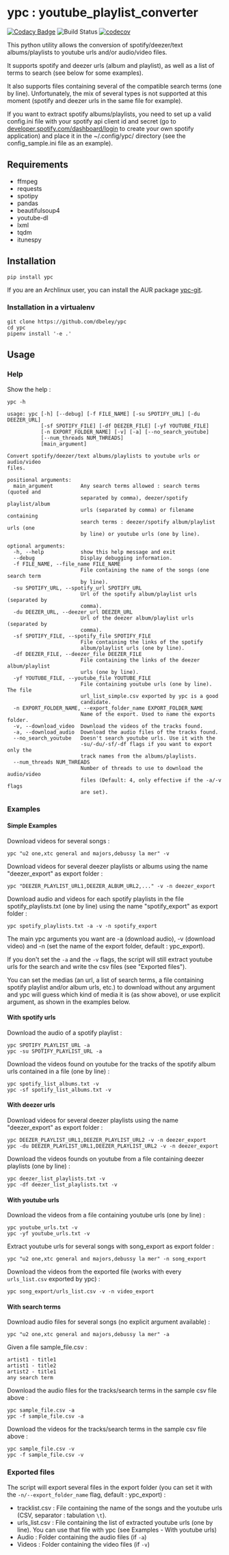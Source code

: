 # ypc : youtube_playlist_converter

[![Codacy Badge](https://api.codacy.com/project/badge/Grade/8007d6fb15334ef485aadd64e133aa97)](https://app.codacy.com/app/dbeley/ypc?utm_source=github.com&utm_medium=referral&utm_content=dbeley/ypc&utm_campaign=Badge_Grade_Dashboard)
![Build Status](https://github.com/dbeley/ypc/workflows/CI/badge.svg)
[![codecov](https://codecov.io/gh/dbeley/ypc/branch/master/graph/badge.svg)](https://codecov.io/gh/dbeley/ypc)

This python utility allows the conversion of spotify/deezer/text albums/playlists to youtube urls and/or audio/video files.

It supports spotify and deezer urls (album and playlist), as well as a list of terms to search (see below for some examples). 

It also supports files containing several of the compatible search terms (one by line). Unfortunately, the mix of several types is not supported at this moment (spotify and deezer urls in the same file for example).

If you want to extract spotify albums/playlists, you need to set up a valid config.ini file with your spotify api client id and secret (go to [developer.spotify.com/dashboard/login](https://developer.spotify.com/dashboard/login) to create your own spotify application) and place it in the ~/.config/ypc/ directory (see the config_sample.ini file as an example).

## Requirements

- ffmpeg
- requests
- spotipy
- pandas
- beautifulsoup4
- youtube-dl
- lxml
- tqdm
- itunespy

## Installation

```
pip install ypc
```

If you are an Archlinux user, you can install the AUR package [ypc-git](https://aur.archlinux.org/packages/ypc-git).

### Installation in a virtualenv

```
git clone https://github.com/dbeley/ypc
cd ypc
pipenv install '-e .'
```

## Usage

### Help

Show the help :

```
ypc -h
```

```
usage: ypc [-h] [--debug] [-f FILE_NAME] [-su SPOTIFY_URL] [-du DEEZER_URL]
           [-sf SPOTIFY_FILE] [-df DEEZER_FILE] [-yf YOUTUBE_FILE]
           [-n EXPORT_FOLDER_NAME] [-v] [-a] [--no_search_youtube]
           [--num_threads NUM_THREADS]
           [main_argument]

Convert spotify/deezer/text albums/playlists to youtube urls or audio/video
files.

positional arguments:
  main_argument         Any search terms allowed : search terms (quoted and
                        separated by comma), deezer/spotify playlist/album
                        urls (separated by comma) or filename containing
                        search terms : deezer/spotify album/playlist urls (one
                        by line) or youtube urls (one by line).

optional arguments:
  -h, --help            show this help message and exit
  --debug               Display debugging information.
  -f FILE_NAME, --file_name FILE_NAME
                        File containing the name of the songs (one search term
                        by line).
  -su SPOTIFY_URL, --spotify_url SPOTIFY_URL
                        Url of the spotify album/playlist urls (separated by
                        comma).
  -du DEEZER_URL, --deezer_url DEEZER_URL
                        Url of the deezer album/playlist urls (separated by
                        comma).
  -sf SPOTIFY_FILE, --spotify_file SPOTIFY_FILE
                        File containing the links of the spotify
                        album/playlist urls (one by line).
  -df DEEZER_FILE, --deezer_file DEEZER_FILE
                        File containing the links of the deezer album/playlist
                        urls (one by line).
  -yf YOUTUBE_FILE, --youtube_file YOUTUBE_FILE
                        File containing youtube urls (one by line). The file
                        url_list_simple.csv exported by ypc is a good
                        candidate.
  -n EXPORT_FOLDER_NAME, --export_folder_name EXPORT_FOLDER_NAME
                        Name of the export. Used to name the exports folder.
  -v, --download_video  Download the videos of the tracks found.
  -a, --download_audio  Download the audio files of the tracks found.
  --no_search_youtube   Doesn't search youtube urls. Use it with the
                        -su/-du/-sf/-df flags if you want to export only the
                        track names from the albums/playlists.
  --num_threads NUM_THREADS
                        Number of threads to use to download the audio/video
                        files (Default: 4, only effective if the -a/-v flags
                        are set).
```

### Examples

#### Simple Examples

Download videos for several songs :

```
ypc "u2 one,xtc general and majors,debussy la mer" -v
```

Download videos for several deezer playlists or albums using the name "deezer_export" as export folder :

```
ypc "DEEZER_PLAYLIST_URL1,DEEZER_ALBUM_URL2,..." -v -n deezer_export
```

Download audio and videos for each spotify playlists in the file spotify_playlists.txt (one by line) using the name "spotify_export" as export folder :

```
ypc spotify_playlists.txt -a -v -n spotify_export
```

The main ypc arguments you want are -a (download audio), -v (download video) and -n (set the name of the export folder, default : ypc_export).

If you don't set the `-a` and the `-v` flags, the script will still extract youtube urls for the search and write the csv files (see "Exported files").

You can set the medias (an url, a list of search terms, a file containing spotify playlist and/or album urls, etc.) to download without any argument and ypc will guess which kind of media it is (as show above), or use explicit argument, as shown in the examples below.

#### With spotify urls

Download the audio of a spotify playlist :

```
ypc SPOTIFY_PLAYLIST_URL -a
ypc -su SPOTIFY_PLAYLIST_URL -a
```

Download the videos found on youtube for the tracks of the spotify album urls contained in a file (one by line) :

```
ypc spotify_list_albums.txt -v
ypc -sf spotify_list_albums.txt -v
```

#### With deezer urls

Download videos for several deezer playlists using the name "deezer_export" as export folder :

```
ypc DEEZER_PLAYLIST_URL1,DEEZER_PLAYLIST_URL2 -v -n deezer_export
ypc -du DEEZER_PLAYLIST_URL1,DEEZER_PLAYLIST_URL2 -v -n deezer_export
```

Download the videos founds on youtube from a file containing deezer playlists (one by line) :

```
ypc deezer_list_playlists.txt -v
ypc -df deezer_list_playlists.txt -v
```

#### With youtube urls

Download the videos from a file containing youtube urls (one by line) :

```
ypc youtube_urls.txt -v
ypc -yf youtube_urls.txt -v
```

Extract youtube urls for several songs with song_export as export folder :

```
ypc "u2 one,xtc general and majors,debussy la mer" -n song_export
```

Download the videos from the exported file (works with every `urls_list.csv` exported by ypc) :

```
ypc song_export/urls_list.csv -v -n video_export
```

#### With search terms

Download audio files for several songs (no explicit argument available) :

```
ypc "u2 one,xtc general and majors,debussy la mer" -a
```

Given a file sample_file.csv :

```
artist1 - title1
artist1 - title2
artist2 - title1
any search term
```

Download the audio files for the tracks/search terms in the sample csv file above :

```
ypc sample_file.csv -a
ypc -f sample_file.csv -a
```

Download the videos for the tracks/search terms in the sample csv file above :

```
ypc sample_file.csv -v
ypc -f sample_file.csv -v
```

### Exported files

The script will export several files in the export folder (you can set it with the `-n/--export_folder_name` flag, default : ypc_export) :

- tracklist.csv : File containing the name of the songs and the youtube urls (CSV, separator : tabulation `\t`).
- urls_list.csv : File containing the list of extracted youtube urls (one by line). You can use that file with ypc (see Examples - With youtube urls)
- Audio : Folder containing the audio files (if `-a`)
- Videos : Folder containing the video files (if `-v`)
